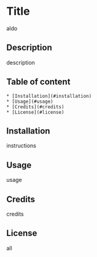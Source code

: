 
    
# Title
aldo

## Description
description

## Table of content

    * [Installation](#installation)
    * [Usage](#usage)
    * [Credits](#credits)
    * [License](#license)


## Installation
instructions



## Usage 
 usage



## Credits
credits


## License
all
    